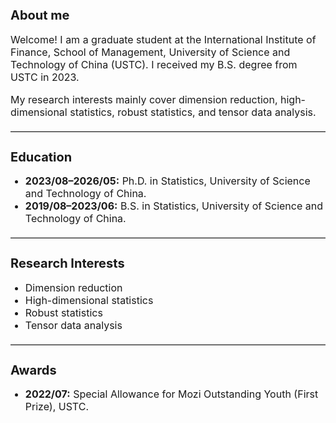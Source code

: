 <style>
h1 {
  font-size: 24px;
}
h2 {
  font-size: 20px;
}
p, li {
  font-size: 16px;
}
hr {
  margin: 20px 0;
  border: 0;
  border-top: 1px solid #ccc;
}
</style>

## About me

Welcome! I am a graduate student at the International Institute of Finance, School of Management, University of Science and Technology of China (USTC). I received my B.S. degree from USTC in 2023.

My research interests mainly cover dimension reduction, high-dimensional statistics, robust statistics, and tensor data analysis.

---

## Education

- **2023/08–2026/05:** Ph.D. in Statistics, University of Science and Technology of China.
- **2019/08–2023/06:** B.S. in Statistics, University of Science and Technology of China.

---

## Research Interests

- Dimension reduction
- High-dimensional statistics
- Robust statistics
- Tensor data analysis

---

## Awards

- **2022/07:** Special Allowance for Mozi Outstanding Youth (First Prize), USTC.

